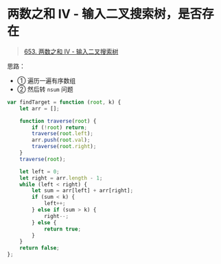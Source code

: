 
# 两数之和 IV - 输入二叉搜索树，是否存在



> [653. 两数之和 IV - 输入二叉搜索树](https://leetcode.cn/problems/two-sum-iv-input-is-a-bst/)

思路：
- ① 遍历一遍有序数组
- ② 然后转 `nsum` 问题

```javascript hl:24,21
var findTarget = function (root, k) {
    let arr = [];

    function traverse(root) {
        if (!root) return;
        traverse(root.left);
        arr.push(root.val);
        traverse(root.right);
    }
    traverse(root);

    let left = 0;
    let right = arr.length - 1;
    while (left < right) {
        let sum = arr[left] + arr[right];
        if (sum < k) {
            left++;
        } else if (sum > k) {
            right--;
        } else {
            return true;
        }
    }
    return false;
};
```